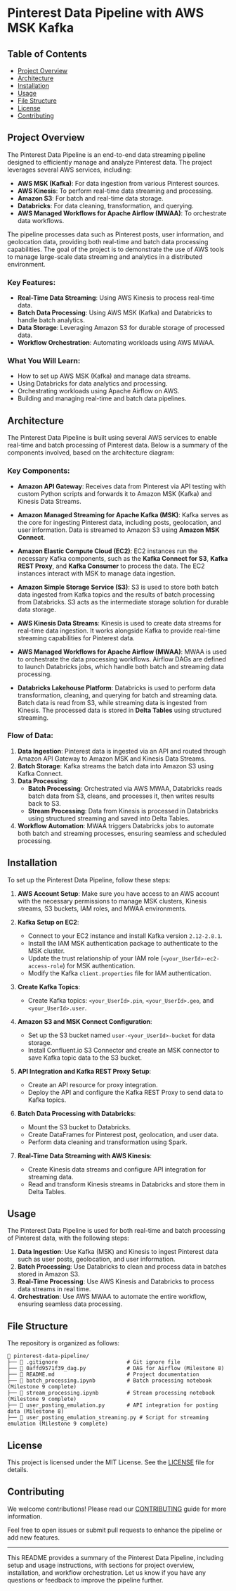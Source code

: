
# Pinterest Data Pipeline with AWS MSK Kafka

## Table of Contents
- [Project Overview](#project-overview)
- [Architecture](#architecture)
- [Installation](#installation)
- [Usage](#usage)
- [File Structure](#file-structure)
- [License](#license)
- [Contributing](#contributing)

## Project Overview

The Pinterest Data Pipeline is an end-to-end data streaming pipeline designed to efficiently manage and analyze Pinterest data. The project leverages several AWS services, including:

- **AWS MSK (Kafka)**: For data ingestion from various Pinterest sources.
- **AWS Kinesis**: To perform real-time data streaming and processing.
- **Amazon S3**: For batch and real-time data storage.
- **Databricks**: For data cleaning, transformation, and querying.
- **AWS Managed Workflows for Apache Airflow (MWAA)**: To orchestrate data workflows.

The pipeline processes data such as Pinterest posts, user information, and geolocation data, providing both real-time and batch data processing capabilities. The goal of the project is to demonstrate the use of AWS tools to manage large-scale data streaming and analytics in a distributed environment.

### Key Features:
- **Real-Time Data Streaming**: Using AWS Kinesis to process real-time data.
- **Batch Data Processing**: Using AWS MSK (Kafka) and Databricks to handle batch analytics.
- **Data Storage**: Leveraging Amazon S3 for durable storage of processed data.
- **Workflow Orchestration**: Automating workloads using AWS MWAA.

### What You Will Learn:
- How to set up AWS MSK (Kafka) and manage data streams.
- Using Databricks for data analytics and processing.
- Orchestrating workloads using Apache Airflow on AWS.
- Building and managing real-time and batch data pipelines.

## Architecture

The Pinterest Data Pipeline is built using several AWS services to enable real-time and batch processing of Pinterest data. Below is a summary of the components involved, based on the architecture diagram:

### Key Components:

- **Amazon API Gateway**: Receives data from Pinterest via API testing with custom Python scripts and forwards it to Amazon MSK (Kafka) and Kinesis Data Streams.

- **Amazon Managed Streaming for Apache Kafka (MSK)**: Kafka serves as the core for ingesting Pinterest data, including posts, geolocation, and user information. Data is streamed to Amazon S3 using **Amazon MSK Connect**.

- **Amazon Elastic Compute Cloud (EC2)**: EC2 instances run the necessary Kafka components, such as the **Kafka Connect for S3**, **Kafka REST Proxy**, and **Kafka Consumer** to process the data. The EC2 instances interact with MSK to manage data ingestion.

- **Amazon Simple Storage Service (S3)**: S3 is used to store both batch data ingested from Kafka topics and the results of batch processing from Databricks. S3 acts as the intermediate storage solution for durable data storage.

- **AWS Kinesis Data Streams**: Kinesis is used to create data streams for real-time data ingestion. It works alongside Kafka to provide real-time streaming capabilities for Pinterest data.

- **AWS Managed Workflows for Apache Airflow (MWAA)**: MWAA is used to orchestrate the data processing workflows. Airflow DAGs are defined to launch Databricks jobs, which handle both batch and streaming data processing.

- **Databricks Lakehouse Platform**: Databricks is used to perform data transformation, cleaning, and querying for batch and streaming data. Batch data is read from S3, while streaming data is ingested from Kinesis. The processed data is stored in **Delta Tables** using structured streaming.

### Flow of Data:
1. **Data Ingestion**: Pinterest data is ingested via an API and routed through Amazon API Gateway to Amazon MSK and Kinesis Data Streams.
2. **Batch Storage**: Kafka streams the batch data into Amazon S3 using Kafka Connect.
3. **Data Processing**:
   - **Batch Processing**: Orchestrated via AWS MWAA, Databricks reads batch data from S3, cleans, and processes it, then writes results back to S3.
   - **Stream Processing**: Data from Kinesis is processed in Databricks using structured streaming and saved into Delta Tables.
4. **Workflow Automation**: MWAA triggers Databricks jobs to automate both batch and streaming processes, ensuring seamless and scheduled processing.

## Installation

To set up the Pinterest Data Pipeline, follow these steps:

1. **AWS Account Setup**: Make sure you have access to an AWS account with the necessary permissions to manage MSK clusters, Kinesis streams, S3 buckets, IAM roles, and MWAA environments.

2. **Kafka Setup on EC2**:
   - Connect to your EC2 instance and install Kafka version `2.12-2.8.1`.
   - Install the IAM MSK authentication package to authenticate to the MSK cluster.
   - Update the trust relationship of your IAM role (`<your_UserId>-ec2-access-role`) for MSK authentication.
   - Modify the Kafka `client.properties` file for IAM authentication.

3. **Create Kafka Topics**:
   - Create Kafka topics: `<your_UserId>.pin`, `<your_UserId>.geo`, and `<your_UserId>.user`.

4. **Amazon S3 and MSK Connect Configuration**:
   - Set up the S3 bucket named `user-<your_UserId>-bucket` for data storage.
   - Install Confluent.io S3 Connector and create an MSK connector to save Kafka topic data to the S3 bucket.

5. **API Integration and Kafka REST Proxy Setup**:
   - Create an API resource for proxy integration.
   - Deploy the API and configure the Kafka REST Proxy to send data to Kafka topics.

6. **Batch Data Processing with Databricks**:
   - Mount the S3 bucket to Databricks.
   - Create DataFrames for Pinterest post, geolocation, and user data.
   - Perform data cleaning and transformation using Spark.

7. **Real-Time Data Streaming with AWS Kinesis**:
   - Create Kinesis data streams and configure API integration for streaming data.
   - Read and transform Kinesis streams in Databricks and store them in Delta Tables.

## Usage

The Pinterest Data Pipeline is used for both real-time and batch processing of Pinterest data, with the following steps:

1. **Data Ingestion**: Use Kafka (MSK) and Kinesis to ingest Pinterest data such as user posts, geolocation, and user information.
2. **Batch Processing**: Use Databricks to clean and process data in batches stored in Amazon S3.
3. **Real-Time Processing**: Use AWS Kinesis and Databricks to process data streams in real time.
4. **Orchestration**: Use AWS MWAA to automate the entire workflow, ensuring seamless data processing.

## File Structure

The repository is organized as follows:

```
📁 pinterest-data-pipeline/
├── 📄 .gitignore                      # Git ignore file
├── 📄 0affd9571f39_dag.py             # DAG for Airflow (Milestone 8)
├── 📄 README.md                       # Project documentation
├── 📄 batch_processing.ipynb          # Batch processing notebook (Milestone 9 complete)
├── 📄 stream_processing.ipynb         # Stream processing notebook (Milestone 9 complete)
├── 📄 user_posting_emulation.py       # API integration for posting data (Milestone 8)
├── 📄 user_posting_emulation_streaming.py # Script for streaming emulation (Milestone 9 complete)
```

## License

This project is licensed under the MIT License. See the [LICENSE](LICENSE) file for details.

## Contributing

We welcome contributions! Please read our [CONTRIBUTING](CONTRIBUTING.md) guide for more information.

Feel free to open issues or submit pull requests to enhance the pipeline or add new features.

---
This README provides a summary of the Pinterest Data Pipeline, including setup and usage instructions, with sections for project overview, installation, and workflow orchestration. Let us know if you have any questions or feedback to improve the pipeline further.
